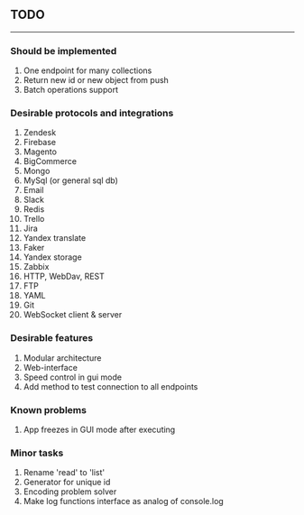 ## TODO 

---

### Should be implemented

1. One endpoint for many collections
1. Return new id or new object from push
1. Batch operations support

### Desirable protocols and integrations

1. Zendesk 
1. Firebase 
1. Magento 
1. BigCommerce 
1. Mongo 
1. MySql (or general sql db) 
1. Email 
1. Slack
1. Redis 
1. Trello 
1. Jira
1. Yandex translate 
1. Faker 
1. Yandex storage
1. Zabbix
1. HTTP, WebDav, REST
1. FTP
1. YAML
1. Git
1. WebSocket client & server

### Desirable features

1. Modular architecture
1. Web-interface
1. Speed control in gui mode
1. Add method to test connection to all endpoints


### Known problems

1. App freezes in GUI mode after executing

### Minor tasks
1. Rename 'read' to 'list'
1. Generator for unique id
1. Encoding problem solver
1. Make log functions interface as analog of console.log